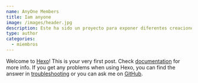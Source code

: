```yaml
---
name: AnyOne Members
title: Iam anyone
image: /images/header.jpg
description: Este ha sido un proyecto para exponer diferentes creaciones
type: author
categories:
  - miembros
---
```


Welcome to [Hexo](https://hexo.io/)! This is your very first post. Check [documentation](https://hexo.io/docs/) for more info. If you get any problems when using Hexo, you can find the answer in [troubleshooting](https://hexo.io/docs/troubleshooting.html) or you can ask me on [GitHub](https://github.com/hexojs/hexo/issues).
